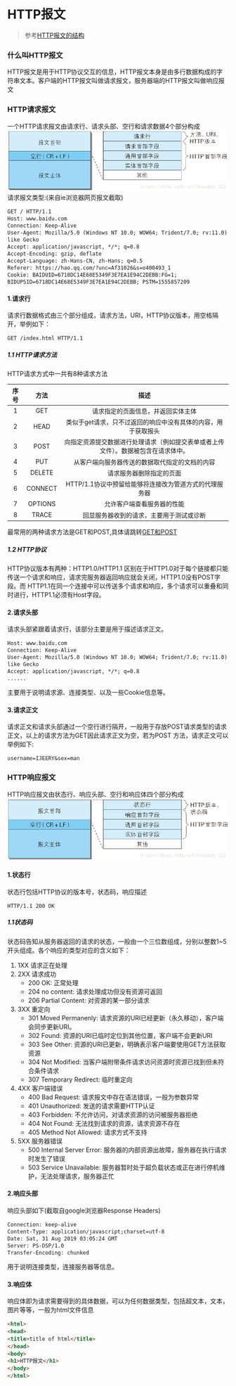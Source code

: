 # HTTP报文

> 参考[HTTP报文的结构](https://blog.csdn.net/kongmin_123/article/details/82154780)
### 什么叫HTTP报文
HTTP报文是用于HTTP协议交互的信息，HTTP报文本身是由多行数据构成的字符串文本。客户端的HTTP报文叫做请求报文，服务器端的HTTP报文叫做响应报文

### HTTP请求报文

一个HTTP请求报文由请求行、请求头部、空行和请求数据4个部分构成
![请求报文](images/HTTP请求报文首部.png)  
请求报文类型:(来自ie浏览器网页报文截取)
```
GET / HTTP/1.1
Host: www.baidu.com
Connection: Keep-Alive
User-Agent: Mozilla/5.0 (Windows NT 10.0; WOW64; Trident/7.0; rv:11.0) like Gecko
Accept: application/javascript, */*; q=0.8   
Accept-Encoding: gzip, deflate
Accept-Language: zh-Hans-CN, zh-Hans; q=0.5
Referer: https://hao.qq.com/?unc=Af31026&s=o400493_1  
Cookie: BAIDUID=6718DC14E68E5349F3E7EA1E94C2DEBB:FG=1; BIDUPSID=6718DC14E68E5349F3E7EA1E94C2DEBB; PSTM=1555857209
```
#### 1.请求行
请求行数据格式由三个部分组成，请求方法，URI，HTTP协议版本，用空格隔开，举例如下：
```
GET /index.html HTTP/1.1
```
##### 1.1 HTTP请求方法
HTTP请求方式中一共有8种请求方法  

序号|方法|描述
:---:| :---: | :---: 
 1 | GET | 请求指定的页面信息，并返回实体主体 
 2 | HEAD | 类似于get请求，只不过返回的响应中没有具体的内容，用于获取报头 
 3 | POST | 向指定资源提交数据进行处理请求（例如提交表单或者上传文件）。数据被包含在请求体中。 
 4 | PUT | 从客户端向服务器传送的数据取代指定的文档的内容 
 5 | DELETE | 请求服务器删除指定的页面 
 6 | CONNECT | HTTP/1.1协议中预留给能够将连接改为管道方式的代理服务器 
 7 | OPTIONS | 允许客户端查看服务器的性能
 8 | TRACE | 回显服务器收到的请求，主要用于测试或诊断 
 
 最常用的两种请求方法是GET和POST,具体请跳转[GET和POST](GET和POST.md)
 ##### 1.2 HTTP协议  
 HTTP协议版本有两种：HTTP1.0/HTTP1.1
 区别在于HTTP1.0对于每个链接都只能传送一个请求和响应，请求完服务器返回响应就会关闭，HTTP1.0没有POST字段。而
 HTTP1.1在同一个连接中可以传送多个请求和响应，多个请求可以重叠和同时进行，HTTP1.1必须有Host字段。
 #### 2.请求头部
 请求头部紧跟着请求行，该部分主要是用于描述请求正文。
 ```
Host: www.baidu.com
Connection: Keep-Alive
User-Agent: Mozilla/5.0 (Windows NT 10.0; WOW64; Trident/7.0; rv:11.0) like Gecko
Accept: application/javascript, */*; q=0.8
......
```
 主要用于说明请求源、连接类型、以及一些Cookie信息等。
 #### 3.请求正文
 请求正文和请求头部通过一个空行进行隔开，一般用于存放POST请求类型的请求正文，以上的请求方法为GET因此请求正文为空，若为POST
 方法，请求正文可以举例如下:
```
username=IJEERY&sex=man
```
 
### HTTP响应报文
HTTP响应报文由状态行、响应头部、空行和响应体四个部分构成
![HTTP响应报文首部](images/HTTP响应报文首部.png)
#### 1.状态行
状态行包括HTTP协议的版本号，状态码，响应描述
```
HTTP/1.1 200 OK
```
##### 1.1状态码
状态码告知从服务器返回的请求的状态，一般由一个三位数组成，分别以整数1~5开头组成。各个响应的类型对应的含义如下：
1. 1XX 请求正在处理
2. 2XX 请求成功  
   + 200 OK: 正常处理
   + 204 no content: 请求处理成功但没有资源可返回
   + 206 Partial Content: 对资源的某一部分请求
3. 3XX 重定向
   + 301 Moved Permanenly: 请求资源的URI已经更新（永久移动），客户端会同步更新URI。
   + 302 Found: 资源的URI已临时定位到其他位置，客户端不会更新URI
   + 303 See Other: 资源的URI已更新，明确表示客户端要使用GET方法获取资源
   + 304 Not Modified: 当客户端附带条件请求访问资源时资源已找到但未符合条件请求
   + 307 Temporary Redirect: 临时重定向
4. 4XX 客户端错误
   + 400 Bad Request: 请求报文中存在语法错误，一般为参数异常
   + 401 Unauthorized: 发送的请求需要HTTP认证
   + 403 Forbidden: 不允许访问，对请求资源的访问被服务器拒绝
   + 404 Not Found: 无法找到请求的资源，请求资源不存在
   + 405 Method Not Allowed: 请求方式不支持
5. 5XX 服务器错误
   + 500 Internal Server Error: 服务器的内部资源出故障，服务器在执行请求时发生了错误
   + 503 Service Unavailable: 服务器暂时处于超负载状态或正在进行停机维护，无法处理请求，服务器正忙
#### 2.响应头部 
响应头部如下(截取自google浏览器Response Headers)
```
Connection: keep-alive
Content-Type: application/javascript;charset=utf-8
Date: Sat, 31 Aug 2019 03:05:24 GMT
Server: PS-DSP/1.0
Transfer-Encoding: chunked
```
用于说明连接类型，连接服务器等信息。
#### 3.响应体
响应体即为请求需要得到的具体数据，可以为任何数据类型，包括超文本，文本，图片等等，一般为html文件信息
```html
<html>
<head>
<title>title of html</title>
</head>
<body>
<h1>HTTP报文</h1>
</body>
</html>
```
